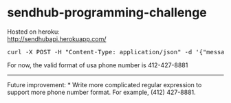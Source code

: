 sendhub-programming-challenge
=============================
Hosted on heroku:  
http://sendhubapi.herokuapp.com/

<pre>curl -X POST -H "Content-Type: application/json" -d '{"message": "SendHub Rocks", "recipients": ["412-427-8881", "412-427-8882", "412-427-8883", ""412-427-8884", "412-427-8885", "412-427-8886"]}' http://sendhubapi.herokuapp.com/api/sendhub/v1.0/routes</pre>

For now, the valid format of usa phone number is 412-427-8881

<hr>
Future improvement:
* Write more complicated regular expression to support more phone number format. For example, (412) 427-8881.    
